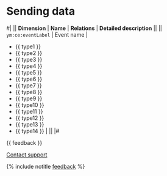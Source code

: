 # Sending data

#|
|| **Dimension** | **Name** | **Relations** | **Detailed description** ||
|| `ym:ce:eventLabel` | Event name |

- {{ type1 }}
- {{ type2 }}
- {{ type3 }}
- {{ type4 }}
- {{ type5 }}
- {{ type6 }}
- {{ type7 }}
- {{ type8 }}
- {{ type9 }}
- {{ type10 }}
- {{ type11 }}
- {{ type12 }}
- {{ type13 }}
- {{ type14 }} | ||
   |#

{{ feedback }}

<a href="../../../../troubleshooting/feedback-new">
  <span class="button">Contact support</span>
</a>

{% include notitle [feedback](../../../../_includes/feedback-button.md) %}
